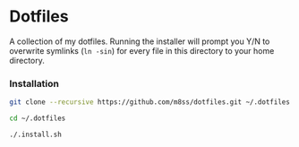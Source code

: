 # Dotfiles

A collection of my dotfiles. Running the installer will prompt you Y/N to
overwrite symlinks (`ln -sin`) for every file in this directory to your
home directory.


### Installation

```sh
git clone --recursive https://github.com/m8ss/dotfiles.git ~/.dotfiles

cd ~/.dotfiles

./.install.sh
```
